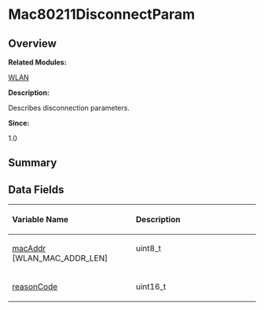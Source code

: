 # Mac80211DisconnectParam<a name="EN-US_TOPIC_0000001055078147"></a>

## **Overview**<a name="section162135528093531"></a>

**Related Modules:**

[WLAN](wlan.md)

**Description:**

Describes disconnection parameters. 

**Since:**

1.0

## **Summary**<a name="section1350577841093531"></a>

## Data Fields<a name="pub-attribs"></a>

<a name="table744762794093531"></a>
<table><thead align="left"><tr id="row1082203397093531"><th class="cellrowborder" valign="top" width="50%" id="mcps1.1.3.1.1"><p id="p919799053093531"><a name="p919799053093531"></a><a name="p919799053093531"></a>Variable Name</p>
</th>
<th class="cellrowborder" valign="top" width="50%" id="mcps1.1.3.1.2"><p id="p1648903622093531"><a name="p1648903622093531"></a><a name="p1648903622093531"></a>Description</p>
</th>
</tr>
</thead>
<tbody><tr id="row239393147093531"><td class="cellrowborder" valign="top" width="50%" headers="mcps1.1.3.1.1 "><p id="p214043528093531"><a name="p214043528093531"></a><a name="p214043528093531"></a><a href="wlan.md#ga98f76b11c4cac6945526d048cb925e6c">macAddr</a> [WLAN_MAC_ADDR_LEN]</p>
</td>
<td class="cellrowborder" valign="top" width="50%" headers="mcps1.1.3.1.2 "><p id="p339031330093531"><a name="p339031330093531"></a><a name="p339031330093531"></a>uint8_t </p>
</td>
</tr>
<tr id="row945116247093531"><td class="cellrowborder" valign="top" width="50%" headers="mcps1.1.3.1.1 "><p id="p668157075093531"><a name="p668157075093531"></a><a name="p668157075093531"></a><a href="wlan.md#ga5fe7610b3bff3864f9a2fee995c907ef">reasonCode</a></p>
</td>
<td class="cellrowborder" valign="top" width="50%" headers="mcps1.1.3.1.2 "><p id="p1908913745093531"><a name="p1908913745093531"></a><a name="p1908913745093531"></a>uint16_t </p>
</td>
</tr>
</tbody>
</table>

